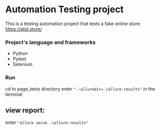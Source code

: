 # Automation Testing project
This is a testing automation project that tests a fake online store:
https://atid.store/

### Project's language and frameworks 
* Python
* Pytest
* Selenium

### Run
cd to page_tests directory
enter ```"--alluredir=.\allure-results"``` in the terminal
## view report:
enter ```"allure serve .\allure-results" ```

